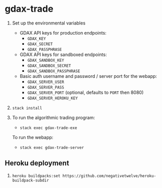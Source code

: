 # gdax-trade

1. Set up the environmental variables
    * GDAX API keys for production endpoints:
        * `GDAX_KEY`
        * `GDAX_SECRET`
        * `GDAX_PASSPHRASE`
    * GDAX API keys for sandboxed endpoints:
        * `GDAX_SANDBOX_KEY`
        * `GDAX_SANDBOX_SECRET`
        * `GDAX_SANDBOX_PASSPHRASE`
    * Basic auth username and password / server port for the webapp:
        * `GDAX_SERVER_USER`
        * `GDAX_SERVER_PASS`
        * `GDAX_SERVER_PORT` (optional, defaults to `PORT` then 8080)
        * `GDAX_SERVER_HEROKU_KEY`
2. `stack install`
3. To run the algorithmic trading program:
    * `stack exec gdax-trade-exe`

   To run the webapp:
    * `stack exec gdax-trade-server`

## Heroku deployment
1. `heroku buildpacks:set https://github.com/negativetwelve/heroku-buildpack-subdir`